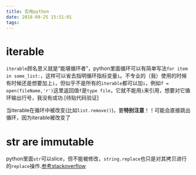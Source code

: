 ```yaml
---
title: 实用python
date: 2018-09-25 15:51:01
tags:
---
```


# iterable
`iterable`顾名思义就是“能堪循环者”，python里面循环可以有简单写法`for item in some_list:`，这样可以省去指明循环指标变量`i`。不专业的（我）使用的时候有时候还是想要加上`i`，但似乎不是所有的`iterable`都可以加`i`，例如`f = open(fileName,'r')`这里返回值`f`是`type file`，它就不能用`i`来引用，想要对它循环输出行号，我没有成功.[待贴代码验证]

当iterable在循环中被改变(比如`list.remove()`)，要**特别注意**！！可能会直接跳出循环，因为iterable被改变了

# str are immutable
python里面`str`可以slice，但不能被修改，`string.replace`也只是对其拷贝进行的`replace`操作.[参考stackoverflow](https://stackoverflow.com/questions/46850850/python-function-to-modify-string)
